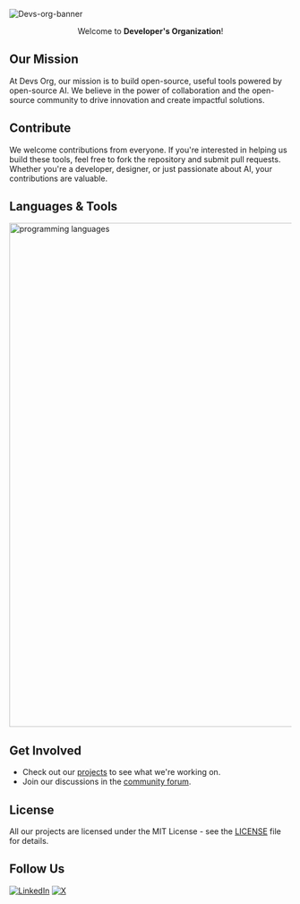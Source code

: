 
![Devs-org-banner](https://github.com/user-attachments/assets/1413e596-a704-4abf-8a19-8fd75711461b)

<div align="center"> 
  
  Welcome to **Developer's Organization**! 
</div>

## Our Mission

At Devs Org, our mission is to build open-source, useful tools powered by open-source AI. We believe in the power of collaboration and the open-source community to drive innovation and create impactful solutions.

## Contribute

We welcome contributions from everyone. If you're interested in helping us build these tools, feel free to fork the repository and submit pull requests. Whether you're a developer, designer, or just passionate about AI, your contributions are valuable.

## Languages & Tools
<p align="left">
  <img width="900px" src="https://skillicons.dev/icons?i=c,cpp,py,bash,powershell,androidstudio,flutter,arduino,html,css,js,php,bootstrap,react,vue,redux,materialui,nodejs,express,firebase,mysql,mongodb,linux,docker&theme=dark&perline=12" alt="programming languages" />
</p>



## Get Involved

- Check out our [projects](https://github.com/devs-org-in) to see what we're working on.
- Join our discussions in the [community forum](https://github.com/devs-org-in/.github/discussions).

## License

All our projects are licensed under the MIT License - see the [LICENSE](LICENSE) file for details.

## Follow Us

  [![LinkedIn](https://skillicons.dev/icons?i=linkedin&theme=light)](https://www.linkedin.com/company/devs-org-in/)
  [![X](https://skillicons.dev/icons?i=twitter&theme=light)](https://x.com/devs_org_in)
